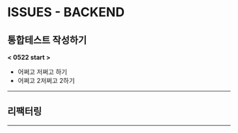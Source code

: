 # ISSUES - BACKEND


## 통합테스트 작성하기

**< 0522 start >**

- 어쩌고 저쩌고 하기
- 어쩌고 2저쩌고 2하기

***

## 리팩터링

***
